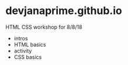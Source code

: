 # devjanaprime.github.io
HTML CSS workshop for 8/8/18

- intros
- HTML basics
- activity
- CSS basics

